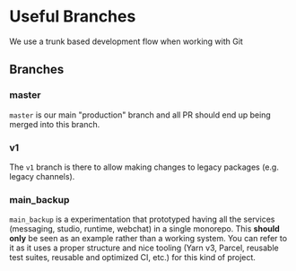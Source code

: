 # Useful Branches

We use a trunk based development flow when working with Git

## Branches

### master

`master` is our main "production" branch and all PR should end up being merged into this branch.

### v1

The `v1` branch is there to allow making changes to legacy packages (e.g. legacy channels).

### main_backup

`main_backup` is a experimentation that prototyped having all the services (messaging, studio, runtime, webchat) in a single monorepo. This **should only** be seen as an example rather than a working system. You can refer to it as it uses a proper structure and nice tooling (Yarn v3, Parcel, reusable test suites, reusable and optimized CI, etc.) for this kind of project.
